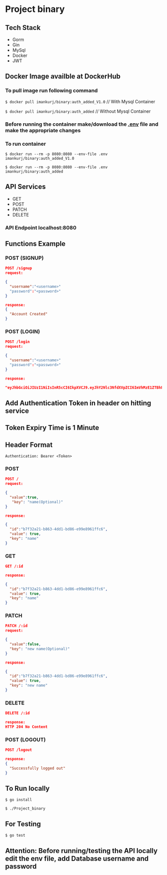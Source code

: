 # Project binary

## Tech Stack

- Gorm
- Gin
- MySql
- Docker
- JWT

## Docker Image availble at DockerHub

### To pull image run following command

`$ docker pull imankurj/binary:auth_added_V1.0` // With Mysql Container

`$ docker pull imankurj/binary:auth_added` // Without Mysql Container

### **Before running the container make/download the [.env](.env) file and make the appropriate changes**

### To run container

`$ docker run --rm -p 8080:8080 --env-file .env imankurj/binary:auth_added_V1.0`

`$ docker run --rm -p 8080:8080 --env-file .env imankurj/binary:auth_added`

## API Services

- GET
- POST
- PATCH
- DELETE

### API Endpoint localhost:8080

## Functions Example

### POST (SIGNUP)

``` json
POST /signup
request:

{
  "username":"<username>"
  "password":"<password>"
}

response:
{
  "Account Created"
}
```

### POST (LOGIN)

``` json
POST /login
request:

{
  "username":"<username>"
  "password":"<password>"
}

response:

"eyJhbGciOiJIUzI1NiIsInR5cCI6IkpXVCJ9.eyJhY2Nlc3NfdXVpZCI6ImVhMzE1ZTBhLTA1NWEtNDc2ZS1hODRkLWE1YmZiNzJkYWYzZSIsImF1dGhvcml6ZWQiOnRydWUsImV4cCI6MTU5NzcxNjQ5MCwidXNlcl9pZCI6MX0.O3JuoY0Q78XgALIU3nLzA_G0YR8r-M2NHsMCku2vkmg"
```

## **Add Authentication Token in header on hitting service**

## Token Expiry Time is 1 Minute

## Header Format

`Authentication: Bearer <Token>`

### POST

``` json
POST /
request:

{
  "value":true,
   "key": "name(Optional)"
}

response:

{
  "id":"b7f32a21-b863-4dd1-bd86-e99e8961ffc6",
  "value": true,
  "key": "name"
}
```

### GET

``` json
GET /:id

response:

{
  "id":"b7f32a21-b863-4dd1-bd86-e99e8961ffc6",
  "value": true,
  "key": "name"
}
```

### PATCH

``` json
PATCH /:id
request:

{
  "value":false,
  "key": "new name(Optional)"
}

response:

{
  "id":"b7f32a21-b863-4dd1-bd86-e99e8961ffc6",
  "value": true,
  "key": "new name"
}
```

### DELETE

``` json
DELETE /:id

response:
HTTP 204 No Content
```

### POST (LOGOUT)

``` json
POST /logout

response:
{
  "Successfully logged out"
}
```

## To Run locally

`$ go install`

`$ ./Project_binary`

## For Testing

`$ go test`

## **Attention**: Before running/testing the API locally edit the env file, add Database username and password
